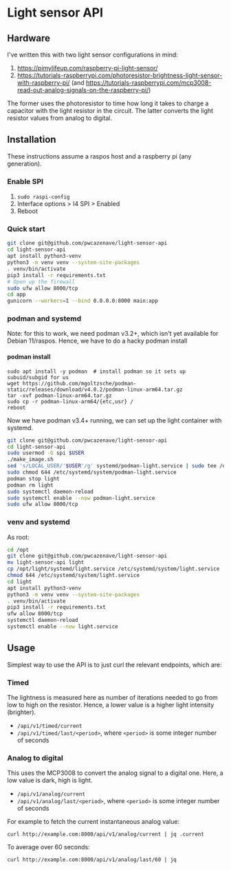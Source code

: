 # Light sensor API

## Hardware

I've written this with two light sensor configurations in mind:

1. https://pimylifeup.com/raspberry-pi-light-sensor/
1. https://tutorials-raspberrypi.com/photoresistor-brightness-light-sensor-with-raspberry-pi/ (and https://tutorials-raspberrypi.com/mcp3008-read-out-analog-signals-on-the-raspberry-pi/)

The former uses the photoresistor to time how long it takes to charge a capacitor with the light resistor in the circuit. The latter converts the light resistor values from analog to digital.


## Installation

These instructions assume a raspos host and a raspberry pi (any generation).

### Enable SPI

1. `sudo raspi-config`
1. Interface options > I4 SPI > Enabled
1. Reboot

### Quick start

```bash
git clone git@github.com/pwcazenave/light-sensor-api
cd light-sensor-api
apt install python3-venv
python3 -m venv venv --system-site-packages
. venv/bin/activate
pip3 install -r requirements.txt
# Open up the firewall
sudo ufw allow 8000/tcp
cd app
gunicorn --workers=1 --bind 0.0.0.0:8000 main:app
```

### podman and systemd

Note: for this to work, we need podman v3.2+, which isn't yet available for Debian 11/raspos. Hence, we have to do a hacky podman install

#### podman install

```
sudo apt install -y podman  # install podman so it sets up subuid/subgid for us
wget https://github.com/mgoltzsche/podman-static/releases/download/v4.0.2/podman-linux-arm64.tar.gz
tar -xvf podman-linux-arm64.tar.gz
sudo cp -r podman-linux-arm64/{etc,usr} /
reboot
```

Now we have podman v3.4+ running, we can set up the light container with systemd.

```bash
git clone git@github.com/pwcazenave/light-sensor-api
cd light-sensor-api
sudo usermod -G spi $USER
./make_image.sh
sed 's/LOCAL_USER/'$USER'/g' systemd/podman-light.service | sudo tee /etc/systemd/system/podman-light.service
sudo chmod 644 /etc/systemd/system/podman-light.service
podman stop light
podman rm light
sudo systemctl daemon-reload
sudo systemctl enable --now podman-light.service
sudo ufw allow 8000/tcp

```

### venv and systemd

As root:

```bash
cd /opt
git clone git@github.com/pwcazenave/light-sensor-api
mv light-sensor-api light
cp /opt/light/systemd/light.service /etc/systemd/system/light.service
chmod 644 /etc/systemd/system/light.service
cd light
apt install python3-venv
python3 -m venv venv --system-site-packages
. venv/bin/activate
pip3 install -r requirements.txt
ufw allow 8000/tcp
systemctl daemon-reload
systemctl enable --now light.service
```

## Usage

Simplest way to use the API is to just curl the relevant endpoints, which are:

### Timed

The lightness is measured here as number of iterations needed to go from low to high on the resistor. Hence, a lower value is a higher light intensity (brighter).

* `/api/v1/timed/current`
* `/api/v1/timed/last/<period>`, where `<period>` is some integer number of seconds

### Analog to digital

This uses the MCP3008 to convert the analog signal to a digital one. Here, a low value is dark, high is light.

* `/api/v1/analog/current`
* `/api/v1/analog/last/<period>`, where `<period>` is some integer number of seconds

For example to fetch the current instantaneous analog value:

`curl http://example.com:8000/api/v1/analog/current | jq .current`

To average over 60 seconds:

`curl http://example.com:8000/api/v1/analog/last/60 | jq`
